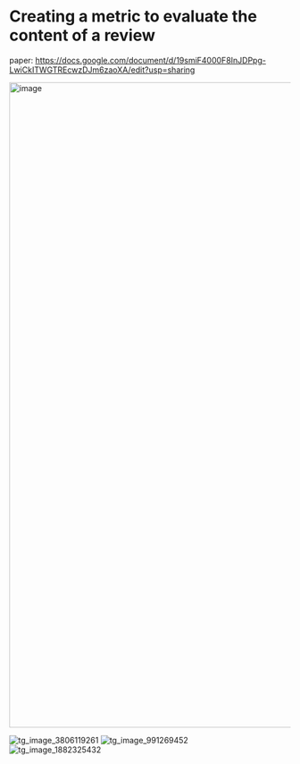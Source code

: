 # Creating a metric to evaluate the content of a review  
paper: https://docs.google.com/document/d/19smiF4000F8InJDPpg-LwiCkITWGTREcwzDJm6zaoXA/edit?usp=sharing

<img width="1154" alt="image" src="https://github.com/GSKW/Test-tasks/assets/63060445/c13c5d21-d4dd-4243-bb86-7d925452b4c8">  

![tg_image_3806119261](https://github.com/GSKW/Test-tasks/assets/63060445/5525bca9-14cb-40e9-8c98-07a87a6e4540)
![tg_image_991269452](https://github.com/GSKW/Test-tasks/assets/63060445/732035d7-7222-49b3-8b4b-327642adfb73)  
![tg_image_1882325432](https://github.com/GSKW/Test-tasks/assets/63060445/6fdc7a8a-1a3f-41e0-85fc-42d89fc851f1)  
